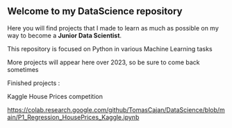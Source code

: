 ## Welcome to my DataScience repository

Here you will find projects that I made to learn as much as possible on my way to become a **Junior Data Scientist**.

This repository is focused on Python in various Machine Learning tasks

More projects will appear here over 2023, so be sure to come back sometimes

Finished projects :

Kaggle House Prices competition 

https://colab.research.google.com/github/TomasCajan/DataScience/blob/main/P1_Regression_HousePrices_Kaggle.ipynb
